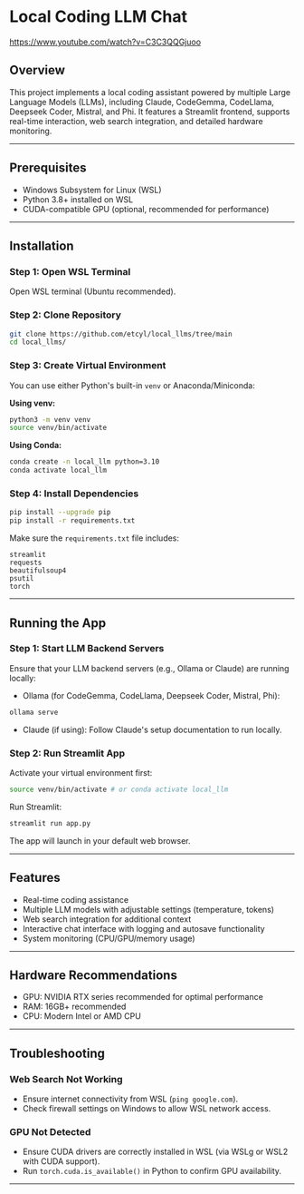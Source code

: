 
# Local Coding LLM Chat

https://www.youtube.com/watch?v=C3C3QQGjuoo

## Overview
This project implements a local coding assistant powered by multiple Large Language Models (LLMs), including Claude, CodeGemma, CodeLlama, Deepseek Coder, Mistral, and Phi. It features a Streamlit frontend, supports real-time interaction, web search integration, and detailed hardware monitoring.

---

## Prerequisites
- Windows Subsystem for Linux (WSL)
- Python 3.8+ installed on WSL
- CUDA-compatible GPU (optional, recommended for performance)

---

## Installation

### Step 1: Open WSL Terminal

Open WSL terminal (Ubuntu recommended).

### Step 2: Clone Repository

```bash
git clone https://github.com/etcyl/local_llms/tree/main
cd local_llms/
```

### Step 3: Create Virtual Environment

You can use either Python's built-in `venv` or Anaconda/Miniconda:

**Using venv:**
```bash
python3 -m venv venv
source venv/bin/activate
```

**Using Conda:**
```bash
conda create -n local_llm python=3.10
conda activate local_llm
```

### Step 4: Install Dependencies

```bash
pip install --upgrade pip
pip install -r requirements.txt
```

Make sure the `requirements.txt` file includes:
```text
streamlit
requests
beautifulsoup4
psutil
torch
```

---

## Running the App

### Step 1: Start LLM Backend Servers

Ensure that your LLM backend servers (e.g., Ollama or Claude) are running locally:

- Ollama (for CodeGemma, CodeLlama, Deepseek Coder, Mistral, Phi):
```bash
ollama serve
```

- Claude (if using):
Follow Claude's setup documentation to run locally.

### Step 2: Run Streamlit App

Activate your virtual environment first:

```bash
source venv/bin/activate # or conda activate local_llm
```

Run Streamlit:
```bash
streamlit run app.py
```

The app will launch in your default web browser.

---

## Features
- Real-time coding assistance
- Multiple LLM models with adjustable settings (temperature, tokens)
- Web search integration for additional context
- Interactive chat interface with logging and autosave functionality
- System monitoring (CPU/GPU/memory usage)

---

## Hardware Recommendations
- GPU: NVIDIA RTX series recommended for optimal performance
- RAM: 16GB+ recommended
- CPU: Modern Intel or AMD CPU

---

## Troubleshooting

### Web Search Not Working
- Ensure internet connectivity from WSL (`ping google.com`).
- Check firewall settings on Windows to allow WSL network access.

### GPU Not Detected
- Ensure CUDA drivers are correctly installed in WSL (via WSLg or WSL2 with CUDA support).
- Run `torch.cuda.is_available()` in Python to confirm GPU availability.

---
